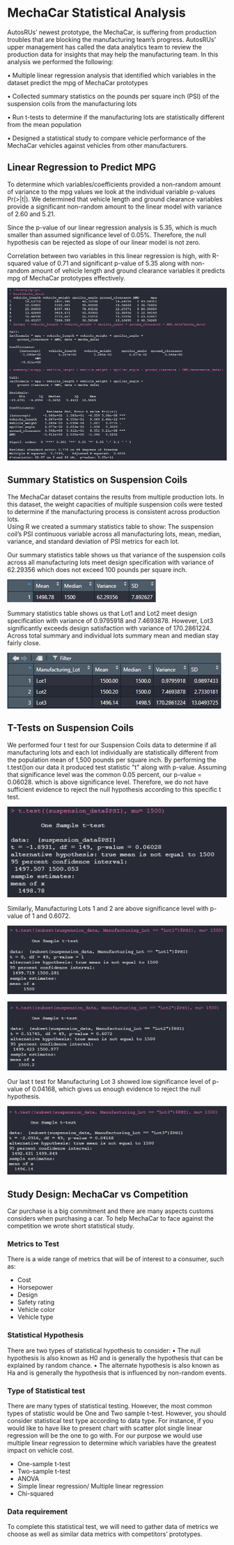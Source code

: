 # MechaCar Statistical Analysis
AutosRUs’ newest prototype, the MechaCar, is suffering from production troubles that are blocking the manufacturing team’s progress. AutosRUs’ upper management has called the data analytics team to review the production data for insights that may help the manufacturing team.
In this analysis we performed the following:

•	Multiple linear regression analysis that identified which variables in the dataset predict the mpg of MechaCar prototypes

•	Collected summary statistics on the pounds per square inch (PSI) of the suspension coils from the manufacturing lots

•	Run t-tests to determine if the manufacturing lots are statistically different from the mean population

•	Designed a statistical study to compare vehicle performance of the MechaCar vehicles against vehicles from other manufacturers. 


## Linear Regression to Predict MPG

To determine which variables/coefficients provided a non-random amount of variance to the mpg values we look at the individual variable p-values Pr(>|t|). 
We determined that vehicle length and ground clearance variables provide a significant non-random amount to the linear model with variance of 2.60 and 5.21. 

Since the p-value of our linear regression analysis is 5.35, which is much smaller than assumed significance level of 0.05%. Therefore, the null hypothesis can be rejected as slope of our linear model is not zero.

Correlation between two variables in this linear regression is high, with R-squared value of 0.71 and significant p-value of 5.35 along with non-random amount of vehicle length    and ground clearance  variables it predicts mpg of MechaCar prototypes effectively.

![Linear%20Regression%20to%20Predict%20MPG](https://github.com/kossakova/MechaCar-Statistical-Analysis/blob/main/IMG/Linear%20Regression%20to%20Predict%20MPG.png)

## Summary Statistics on Suspension Coils

The MechaCar dataset contains the results from multiple production lots. In this dataset, the weight capacities of multiple suspension coils were tested to determine if the manufacturing process is consistent across production lots.  
Using R we created a summary statistics table to show:
The suspension coil’s PSI continuous variable across all manufacturing lots, mean, median, variance, and standard deviation of PSI metrics for each lot.

Our summary statistics table shows us that variance of the suspension coils across all manufacturing lots meet design specification with variance of 62.29356 which does not exceed 100 pounds per square inch. 

![total_summary](https://github.com/kossakova/MechaCar-Statistical-Analysis/blob/main/IMG/total_summary.png)

Summary statistics table shows us that Lot1 and Lot2 meet design specification with variance of 0.9795918
and 7.4693878.
However, Lot3 significantly exceeds design satisfaction with variance of 170.2861224. Across total summary and individual lots summary mean and median stay fairly close. 

![lot_summary](https://github.com/kossakova/MechaCar-Statistical-Analysis/blob/main/IMG/lot_summary.png)

## T-Tests on Suspension Coils

We performed four t test for our Suspension Coils data to determine if all manufacturing lots and each lot individually are statistically different from the population mean of 1,500 pounds per square inch.
By performing the t.test()on our data it produced test statistic "t" along with p-value. Assuming that significance level was the common 0.05 percent, our p-value = 0.06028. which is above significance level. Therefore, we do not have sufficient evidence to reject the null hypothesis according to this specific t test.

![summary_t_test](https://github.com/kossakova/MechaCar-Statistical-Analysis/blob/main/IMG/summary_t_test.png)

Similarly, Manufacturing Lots 1 and 2 are above significance level with p-value of 1 and 0.6072. 

![lot1_t_test](https://github.com/kossakova/MechaCar-Statistical-Analysis/blob/main/IMG/lot1_t_test.png)

![lot2_t_test](https://github.com/kossakova/MechaCar-Statistical-Analysis/blob/main/IMG/lot2_t_test.png)

Our last t test for Manufacturing Lot 3 showed low significance level of p-value of 0.04168, which gives us enough evidence to reject the null hypothesis. 

![lo3_t_test](https://github.com/kossakova/MechaCar-Statistical-Analysis/blob/main/IMG/lo3_t_test.png)

## Study Design: MechaCar vs Competition

Car purchase is a big commitment and there are many aspects customs considers when purchasing a car. To help MechaCar to face against the competition we wrote short statistical study. 

### Metrics to Test
There is a wide range of metrics that will be of interest to a consumer, such as:
- Cost
- Horsepower
- Design
- Safety rating
- Vehicle color
- Vehicle type

### Statistical Hypothesis
There are two types of statistical hypothesis to consider:
•	The null hypothesis is also known as H0 and is generally the hypothesis that can be explained by random chance.
•	The alternate hypothesis is also known as Ha and is generally the hypothesis that is influenced by non-random events.


### Type of Statistical test
There are many types of statistical testing. However, the most common types of statistic would be One and Two sample t-test. However, you should consider statistical test type according to data type. For instance, if you would like to have like to present chart with scatter plot single linear regression will be the one to go with. For our purpose we would use multiple linear regression to determine which variables have the greatest impact on vehicle cost.

 - One-sample t-test
 - Two-sample t-test
 - ANOVA
 - Simple linear regression/ Multiple linear regression
 - Chi-squared

### Data requirement
To complete this statistical test, we will need to gather data of metrics we choose as well as similar data metrics with competitors’ prototypes. 

